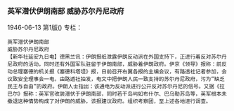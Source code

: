 ### 英军潜伏伊朗南部  威胁苏尔丹尼政府

1946-06-13
第1版()
专栏：

    英军潜伏伊朗南部
    威胁苏尔丹尼政府
    【新华社延安九日电】德黑兰讯：伊朗报纸泄露伊朗反动派在外国支持下，正进行着反对苏尔丹尼政府的活动，同时还有外国军队驻留于伊朗南部，威胁着伊朗政府。伊京《领导》报称：前反动总理塞德的机关报《塞德科塔坦》报，日前召开右翼各报的主编会议，有路透社记者参加，会议致安全理事会一电，由路透社拍发，电文中把伊朗人民一致支持的苏尔丹尼政府，污为“缺乏民主与自由”的政府。伊朗人士指出：该通电为反动派进行公开反对苏尔丹尼的信号。又据《拉巴尔》报称：英军官改装潜伏于伊朗南部，同时若干岛屿如布什尔、巴乌勒苏岛等，英军根本未撤退这种情势构成了对伊朗的威胁，该报建议政府。组织考察团，至上述各地进行调查。
